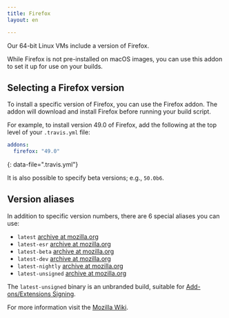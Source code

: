 ```yaml
---
title: Firefox
layout: en

---
```


Our 64-bit Linux VMs include a version of Firefox.

While Firefox is not pre-installed on macOS images, you can use this addon to set it up for use
on your builds.

## Selecting a Firefox version

To install a specific version of Firefox, you can use the Firefox addon. The addon will download and install Firefox before running your build script.

For example, to install version 49.0 of Firefox, add the following at the top level of your `.travis.yml` file:

```yaml
addons:
  firefox: "49.0"
```
{: data-file=".travis.yml"}

It is also possible to specify beta versions; e.g., `50.0b6`.

## Version aliases

In addition to specific version numbers, there are 6 special aliases you can use:

- `latest` [archive at mozilla.org](https://download.mozilla.org/?product=firefox-latest&os=linux64&lang=en-US)
- `latest-esr` [archive at mozilla.org](https://download.mozilla.org/?product=firefox-esr-latest&os=linux64&lang=en-US)
- `latest-beta` [archive at mozilla.org](https://download.mozilla.org/?product=firefox-beta-latest&os=linux64&lang=en-US)
- `latest-dev` [archive at mozilla.org](https://download.mozilla.org/?product=firefox-aurora-latest&os=linux64&lang=en-US)
- `latest-nightly` [archive at mozilla.org](https://download.mozilla.org/?product=firefox-nightly-latest&os=linux64&lang=en-US)
- `latest-unsigned` [archive at mozilla.org](https://tools.taskcluster.net/index/artifacts/#gecko.v2.mozilla-release.latest.firefox/gecko.v2.mozilla-release.latest.firefox.linux64-add-on-devel/)

The `latest-unsigned` binary is an unbranded build, suitable for [Add-ons/Extensions Signing](https://wiki.mozilla.org/Addons/Extension_Signing#Unbranded_Builds).

For more information visit the [Mozilla Wiki](https://wiki.mozilla.org/Firefox/Channels#Developer_Edition_.28aka_Aurora.29).
